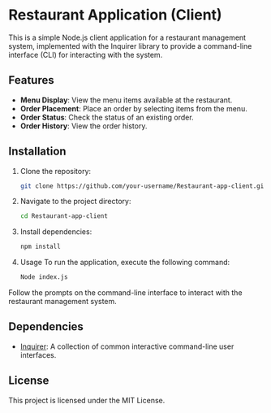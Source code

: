 # Restaurant Application (Client)

This is a simple Node.js client application for a restaurant management system, implemented with the Inquirer library to provide a command-line interface (CLI) for interacting with the system.

## Features

- **Menu Display**: View the menu items available at the restaurant.
- **Order Placement**: Place an order by selecting items from the menu.
- **Order Status**: Check the status of an existing order.
- **Order History**: View the order history.

## Installation

1. Clone the repository:

   ```bash
   git clone https://github.com/your-username/Restaurant-app-client.git

2. Navigate to the project directory:

    ```bash
    cd Restaurant-app-client


3. Install dependencies:

    ```bash
    npm install

3. Usage
    To run the application, execute the following command:

    ```bash
    Node index.js
    
    
 Follow the prompts on the command-line interface to interact with the restaurant management system.

## Dependencies
* <a href="https://www.npmjs.com/package/@inquirer/prompts" >Inquirer</a>: A collection of common interactive command-line user interfaces.

## License
This project is licensed under the MIT License.
